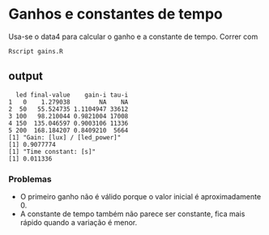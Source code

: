 # Ganhos e constantes de tempo

Usa-se o data4 para calcular o ganho e a constante de tempo. Correr com
```
Rscript gains.R
```

## output
```
  led final-value    gain-i tau-i
1   0    1.279038        NA    NA
2  50   55.524735 1.1104947 33612
3 100   98.210044 0.9821004 17008
4 150  135.046597 0.9003106 11336
5 200  168.184207 0.8409210  5664
[1] "Gain: [lux] / [led_power]"
[1] 0.9077774
[1] "Time constant: [s]"
[1] 0.011336
```

### Problemas

+ O primeiro ganho não é válido porque o valor inicial é aproximadamente 0.
+ A constante de tempo também não parece ser constante, fica mais rápido quando a variação é menor.

